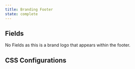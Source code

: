 ```yaml
---
title: Branding Footer
state: complete
---
```


## Fields

No Fields as this is a brand logo that appears within the footer.

## CSS Configurations
